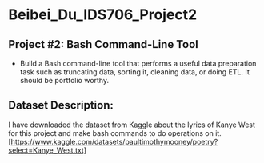 # Beibei_Du_IDS706_Project2
## Project #2: Bash Command-Line Tool
- Build a Bash command-line tool that performs a useful data preparation task such as truncating data, sorting it, cleaning data, or doing ETL. It should be portfolio worthy.

## Dataset Description:
I have downloaded the dataset from Kaggle about the lyrics of Kanye West for this project and make bash commands to do operations on it. [https://www.kaggle.com/datasets/paultimothymooney/poetry?select=Kanye_West.txt]

